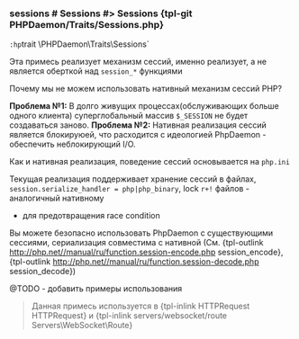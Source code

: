 ### sessions # Sessions #> Sessions {tpl-git PHPDaemon/Traits/Sessions.php}

`:hp`trait \PHPDaemon\Traits\Sessions`

Эта примесь реализует механизм сессий, именно реализует, а не является оберткой над `session_*` функциями

Почему мы не можем использовать нативный механизм сессий PHP?

**Проблема №1:** В долго живущих процессах(обслуживающих больше одного клиента) суперглобальный массив `$_SESSION` не будет создаваться заново.
**Проблема №2:** Нативная реализация сессий является блокируюей, что расходится с идеологией PhpDaemon - обеспечить неблокирующий I/O.

Как и нативная реализация, поведение сессий основывается на `php.ini`

Текущая реализация поддерживает хранение сессий в файлах, `session.serialize_handler = php|php_binary`, lock `r+!` файлов - аналогичный нативному
- для предотвращения race condition

Вы можете безопасно использовать PhpDaemon c существующими сессиями, сериализация совместима с нативной
(См. {tpl-outlink http://php.net//manual/ru/function.session-encode.php session_encode}, {tpl-outlink http://php.net//manual/ru/function.session-decode.php session_decode})

@TODO - добавить примеры использования

> Данная примесь используется в {tpl-inlink HTTPRequest HTTPRequest} и {tpl-inlink servers/websocket/route Servers\WebSocket\Route}
